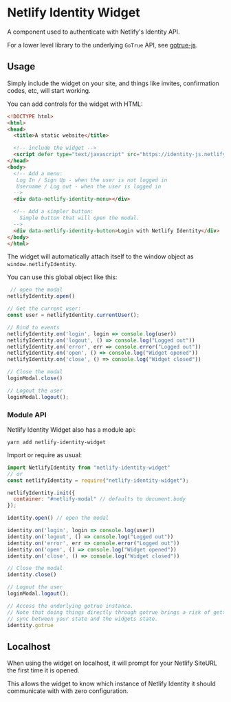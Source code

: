 # Netlify Identity Widget

A component used to authenticate with Netlify's Identity API.

For a lower level library to the underlying `GoTrue` API, see [gotrue-js](https://github.com/netlify/gotrue-js).

## Usage

Simply include the widget on your site, and things like invites, confirmation codes, etc, will start working.

You can add controls for the widget with HTML:

```html
<!DOCTYPE html>
<html>
<head>
  <title>A static website</title>

  <!-- include the widget -->
  <script defer type="text/javascript" src="https://identity-js.netlify.com/v1/widget.js"></script>
</head>
<body>
  <!-- Add a menu:
   Log In / Sign Up - when the user is not logged in
   Username / Log out - when the user is logged in
  -->
  <div data-netlify-identity-menu></div>

  <!-- Add a simpler button:
    Simple button that will open the modal.
  -->
  <div data-netlify-identity-button>Login with Netlify Identity</div>
</body>
</html>
```

The widget will automatically attach itself to the window object as `window.netlifyIdentity`.

You can use this global object like this:

```js
 // open the modal
netlifyIdentity.open()

// Get the current user:
const user = netlifyIdentity.currentUser();

// Bind to events
netlifyIdentity.on('login', login => console.log(user))
netlifyIdentity.on('logout', () => console.log("Logged out"))
netlifyIdentity.on('error', err => console.error("Logged out"))
netlifyIdentity.on('open', () => console.log("Widget opened"))
netlifyIdentity.on('close', () => console.log("Widget closed"))

// Close the modal
loginModal.close()

// Logout the user
loginModal.logout();
```

### Module API

Netlify Identity Widget also has a module api:

```
yarn add netlify-identity-widget
```

Import or require as usual:

```js
import NetlifyIdentity from "netlify-identity-widget"
// or
const netlifyIdentity = require("netlify-identity-widget");

netlifyIdentity.init({
  container: "#netlify-modal" // defaults to document.body
});

identity.open() // open the modal

identity.on('login', login => console.log(user))
identity.on('logout', () => console.log("Logged out"))
identity.on('error', err => console.error("Logged out"))
identity.on('open', () => console.log("Widget opened"))
identity.on('close', () => console.log("Widget closed"))

// Close the modal
identity.close()

// Logout the user
loginModal.logout();

// Access the underlying gotrue instance.
// Note that doing things directly through gotrue brings a risk of getting out of
// sync between your state and the widgets state.
identity.gotrue
```

## Localhost

When using the widget on localhost, it will prompt for your Netlify SiteURL the first time it is opened.

This allows the widget to know which instance of Netlify Identity it should communicate with with zero
configuration.
